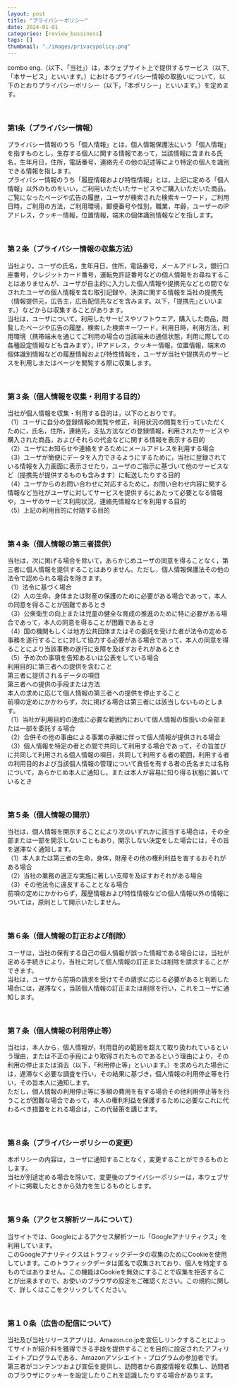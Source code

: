 ```yaml
---
layout: post
title: "プライバシーポリシー"
date: 2024-01-01
categories: [review_bussiness]
tags: []
thumbnail: "./images/privacypolicy.png"
---
```


  
combo eng.（以下、「当社」）は，本ウェブサイト上で提供するサービス（以下,「本サービス」といいます。）におけるプライバシー情報の取扱いについて，以下のとおりプライバシーポリシー（以下，「本ポリシー」といいます。）を定めます。  

<br>

### 第1条（プライバシー情報）  
プライバシー情報のうち「個人情報」とは，個人情報保護法にいう「個人情報」を指すものとし，生存する個人に関する情報であって，当該情報に含まれる氏名，生年月日，住所，電話番号，連絡先その他の記述等により特定の個人を識別できる情報を指します。  
プライバシー情報のうち「履歴情報および特性情報」とは，上記に定める「個人情報」以外のものをいい，ご利用いただいたサービスやご購入いただいた商品，ご覧になったページや広告の履歴，ユーザが検索された検索キーワード，ご利用日時，ご利用の方法，ご利用環境，郵便番号や性別，職業，年齢，ユーザーのIPアドレス，クッキー情報，位置情報，端末の個体識別情報などを指します。  

<br>

### 第２条（プライバシー情報の収集方法）  
当社より，ユーザの氏名，生年月日，住所，電話番号，メールアドレス，銀行口座番号，クレジットカード番号，運転免許証番号などの個人情報をお尋ねすることはありませんが、ユーザが自主的に入力した個人情報や提携先などとの間でなされたユーザの個人情報を含む取引記録や，決済に関する情報を当社の提携先（情報提供元，広告主，広告配信先などを含みます。以下，｢提携先｣といいます。）などからは収集することがあります。  
当社は，ユーザについて，利用したサービスやソフトウエア，購入した商品，閲覧したページや広告の履歴，検索した検索キーワード，利用日時，利用方法，利用環境（携帯端末を通じてご利用の場合の当該端末の通信状態，利用に際しての各種設定情報なども含みます），IPアドレス，クッキー情報，位置情報，端末の個体識別情報などの履歴情報および特性情報を，ユーザが当社や提携先のサービスを利用しまたはページを閲覧する際に収集します。  

<br>

### 第３条（個人情報を収集・利用する目的）  
当社が個人情報を収集・利用する目的は，以下のとおりです。  
（1）ユーザに自分の登録情報の閲覧や修正，利用状況の閲覧を行っていただくために，氏名，住所，連絡先，支払方法などの登録情報，利用されたサービスや購入された商品，およびそれらの代金などに関する情報を表示する目的  
（2）ユーザにお知らせや連絡をするためにメールアドレスを利用する場合  
（3）ユーザが簡便にデータを入力できるようにするために，当社に登録されている情報を入力画面に表示させたり，ユーザのご指示に基づいて他のサービスなど（提携先が提供するものも含みます）に転送したりする目的  
（4）ユーザからのお問い合わせに対応するために，お問い合わせ内容に関する情報など当社がユーザに対してサービスを提供するにあたって必要となる情報や，ユーザのサービス利用状況，連絡先情報などを利用する目的  
（5）上記の利用目的に付随する目的  

<br>

### 第４条（個人情報の第三者提供）  
当社は，次に掲げる場合を除いて，あらかじめユーザの同意を得ることなく，第三者に個人情報を提供することはありません。ただし，個人情報保護法その他の法令で認められる場合を除きます。  
（1）法令に基づく場合  
（2）人の生命，身体または財産の保護のために必要がある場合であって，本人の同意を得ることが困難であるとき  
（3）公衆衛生の向上または児童の健全な育成の推進のために特に必要がある場合であって，本人の同意を得ることが困難であるとき  
（4）国の機関もしくは地方公共団体またはその委託を受けた者が法令の定める事務を遂行することに対して協力する必要がある場合であって，本人の同意を得ることにより当該事務の遂行に支障を及ぼすおそれがあるとき  
（5）予め次の事項を告知あるいは公表をしている場合  
利用目的に第三者への提供を含むこと  
第三者に提供されるデータの項目  
第三者への提供の手段または方法  
本人の求めに応じて個人情報の第三者への提供を停止すること  
前項の定めにかかわらず，次に掲げる場合は第三者には該当しないものとします。  
（1）当社が利用目的の達成に必要な範囲内において個人情報の取扱いの全部または一部を委託する場合  
（2）合併その他の事由による事業の承継に伴って個人情報が提供される場合  
（3）個人情報を特定の者との間で共同して利用する場合であって，その旨並びに共同して利用される個人情報の項目，共同して利用する者の範囲，利用する者の利用目的および当該個人情報の管理について責任を有する者の氏名または名称について，あらかじめ本人に通知し，または本人が容易に知り得る状態に置いているとき  

<br>

### 第５条（個人情報の開示）  
当社は，個人情報を開示することにより次のいずれかに該当する場合は，その全部または一部を開示しないこともあり，開示しない決定をした場合には，その旨を遅滞なく通知します。  
（1）本人または第三者の生命，身体，財産その他の権利利益を害するおそれがある場合  
（2）当社の業務の適正な実施に著しい支障を及ぼすおそれがある場合  
（3）その他法令に違反することとなる場合  
前項の定めにかかわらず，履歴情報および特性情報などの個人情報以外の情報については，原則として開示いたしません。  

<br>

### 第６条（個人情報の訂正および削除）  
ユーザは，当社の保有する自己の個人情報が誤った情報である場合には，当社が定める手続きにより，当社に対して個人情報の訂正または削除を請求することができます。  
当社は，ユーザから前項の請求を受けてその請求に応じる必要があると判断した場合には，遅滞なく，当該個人情報の訂正または削除を行い，これをユーザに通知します。  

<br>

### 第７条（個人情報の利用停止等）  
当社は，本人から，個人情報が，利用目的の範囲を超えて取り扱われているという理由，または不正の手段により取得されたものであるという理由により，その利用の停止または消去（以下，「利用停止等」といいます。）を求められた場合には，遅滞なく必要な調査を行い，その結果に基づき，個人情報の利用停止等を行い，その旨本人に通知します。  
ただし，個人情報の利用停止等に多額の費用を有する場合その他利用停止等を行うことが困難な場合であって，本人の権利利益を保護するために必要なこれに代わるべき措置をとれる場合は，この代替策を講じます。  

<br>

### 第８条（プライバシーポリシーの変更）  
本ポリシーの内容は，ユーザに通知することなく，変更することができるものとします。  
当社が別途定める場合を除いて，変更後のプライバシーポリシーは，本ウェブサイトに掲載したときから効力を生じるものとします。  

<br>

### 第９条（アクセス解析ツールについて）  
当サイトでは、Googleによるアクセス解析ツール「Googleアナリティクス」を利用しています。  
このGoogleアナリティクスはトラフィックデータの収集のためにCookieを使用しています。このトラフィックデータは匿名で収集されており、個人を特定するものではありません。この機能はCookieを無効にすることで収集を拒否することが出来ますので、お使いのブラウザの設定をご確認ください。この規約に関して、詳しくはここをクリックしてください。  

<br>

### 第１０条（広告の配信について）

当社及び当社リリースアプリは、Amazon.co.jpを宣伝しリンクすることによってサイトが紹介料を獲得できる手段を提供することを目的に設定されたアフィリエイトプログラムである、Amazonアソシエイト・プログラムの参加者です。  
第三者がコンテンツおよび宣伝を提供し、訪問者から直接情報を収集し、訪問者のブラウザにクッキーを設定したりこれを認識したりする場合があります。  

<br>
